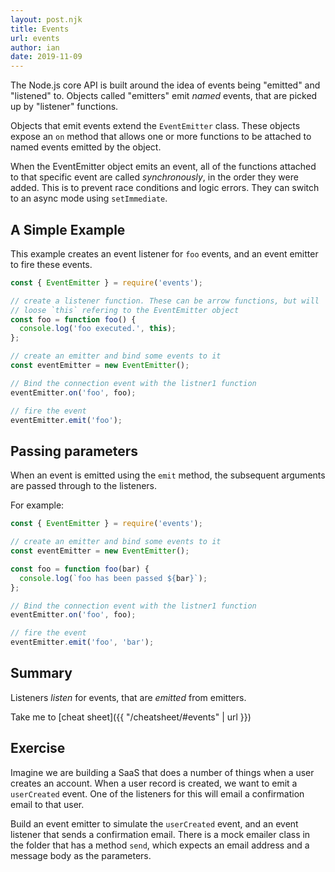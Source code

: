 ```yaml
---
layout: post.njk
title: Events
url: events
author: ian
date: 2019-11-09
---
```


The Node.js core API is built around the idea of events being "emitted" and "listened" to. Objects called "emitters" emit _named_ events, that are picked up by "listener" functions.

Objects that emit events extend the `EventEmitter` class. These objects expose an `on` method that allows one or more functions to be attached to named events emitted by the object.

When the EventEmitter object emits an event, all of the functions attached to that specific event are called _synchronously_, in the order they were added. This is to prevent race conditions and logic errors. They can switch to an async mode using `setImmediate`.

## A Simple Example

This example creates an event listener for `foo` events, and an event emitter to fire these events.

<div class="repl-code">

```javascript
const { EventEmitter } = require('events');

// create a listener function. These can be arrow functions, but will
// loose `this` refering to the EventEmitter object
const foo = function foo() {
  console.log('foo executed.', this);
};

// create an emitter and bind some events to it
const eventEmitter = new EventEmitter();

// Bind the connection event with the listner1 function
eventEmitter.on('foo', foo);

// fire the event
eventEmitter.emit('foo');
```

</div>

## Passing parameters

When an event is emitted using the `emit` method, the subsequent arguments are passed through to the listeners.

For example:

<div class="repl-code">

```javascript
const { EventEmitter } = require('events');

// create an emitter and bind some events to it
const eventEmitter = new EventEmitter();

const foo = function foo(bar) {
  console.log(`foo has been passed ${bar}`);
};

// Bind the connection event with the listner1 function
eventEmitter.on('foo', foo);

// fire the event
eventEmitter.emit('foo', 'bar');
```

</div>

## Summary

Listeners _listen_ for events, that are _emitted_ from emitters.

Take me to [cheat sheet]({{ "/cheatsheet/#events" | url }})

## Exercise

Imagine we are building a SaaS that does a number of things when a user creates an account. When a user record
is created, we want to emit a `userCreated` event. One of the listeners for this will email a confirmation
email to that user.

Build an event emitter to simulate the `userCreated` event, and an event listener that sends a confirmation email. There is a mock emailer class in the folder that has a method `send`, which expects an email address and a message body as the parameters.
